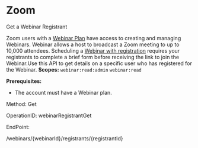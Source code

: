 #     Zoom


Get a Webinar Registrant

Zoom users with a [Webinar Plan](https://zoom.us/webinar) have access to creating and managing Webinars. Webinar allows a host to broadcast a Zoom meeting to up to 10,000 attendees. Scheduling a [Webinar with registration](https://support.zoom.us/hc/en-us/articles/204619915-Scheduling-a-Webinar-with-Registration) requires your registrants to complete a brief form before receiving the link to join the Webinar.Use this API to get details on a specific user who has registered for the Webinar.
**Scopes:** `webinar:read:admin` `webinar:read`
 
**Prerequisites:**
* The account must have a Webinar plan.

Method: Get

OperationID: webinarRegistrantGet

EndPoint:

/webinars/{webinarId}/registrants/{registrantId}
